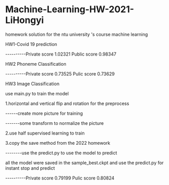 # Machine-Learning-HW-2021-LiHongyi
homework solution for the ntu university 's course machine learning

HW1-Covid 19 prediction

----------Private score 1.02321      Public score 0.98347

HW2 Phoneme Classification

----------Private score 0.73525   Pulic score 0.73629

HW3 Image Classification

use main.py to train the model  

1.horizontal and vertical flip and rotation for the preprocess

------create more picture for training
  
 -------some transform to normalize the picture
  
2.use half supervised learning to train

3.copy the save method from the 2022 homework

--------use the predict.py to use the model to predict

all the model were saved in the sample_best.ckpt and use the predict.py for instant stop and predict

----------Private score 0.79199   Pulic score 0.80824

                           
